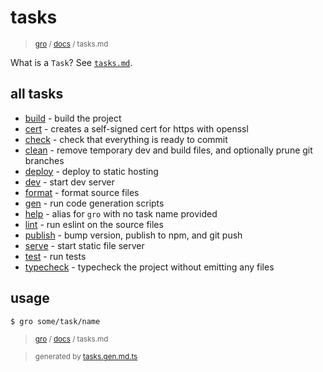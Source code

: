 # tasks

> <sub>[gro](/../..) / [docs](./) / tasks.md</sub>

What is a `Task`? See [`tasks.md`](./task.md).

## all tasks

- [build](../build.task.ts) - build the project
- [cert](../cert.task.ts) - creates a self-signed cert for https with openssl
- [check](../check/check.task.ts) - check that everything is ready to commit
- [clean](../clean.task.ts) - remove temporary dev and build files, and optionally prune git branches
- [deploy](../deploy.task.ts) - deploy to static hosting
- [dev](../dev.task.ts) - start dev server
- [format](../format.task.ts) - format source files
- [gen](../gen.task.ts) - run code generation scripts
- [help](../help.task.ts) - alias for `gro` with no task name provided
- [lint](../lint.task.ts) - run eslint on the source files
- [publish](../publish.task.ts) - bump version, publish to npm, and git push
- [serve](../serve.task.ts) - start static file server
- [test](../test.task.ts) - run tests
- [typecheck](../typecheck.task.ts) - typecheck the project without emitting any files

## usage

```bash
$ gro some/task/name
```

> <sub>[gro](/../..) / [docs](./) / tasks.md</sub>

> <sub>generated by [tasks.gen.md.ts](tasks.gen.md.ts)</sub>
